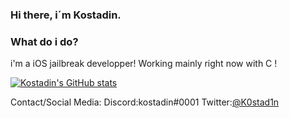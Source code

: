 ### Hi there, i´m Kostadin. 

### What do i do?
i'm a iOS jailbreak developper! Working mainly right now with C !

[![Kostadin's GitHub stats](https://github-readme-stats.vercel.app/api?username=K0stad1n&show_icons=true&theme=gruvbox&count_private=true)](https://github.com/anuraghazra/github-readme-stats)

Contact/Social Media:
Discord:kostadin#0001
Twitter:[@K0stad1n](https://twitter.com/K0stad1n1)
